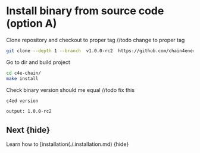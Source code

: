 <!--
order: 4
-->

# Install binary from source code (option A)


Clone repository and checkout to proper tag
//todo change to proper tag
```bash
git clone --depth 1 --branch  v1.0.0-rc2  https://github.com/chain4energy/c4e-chain.git
```
Go to dir and build project
```bash
cd c4e-chain/
make install
```

Check binary version should me equal
//todo fix this
```bash
c4ed version

output: 1.0.0-rc2
```
## Next {hide}

Learn how to [installation(./.installation.md) {hide}